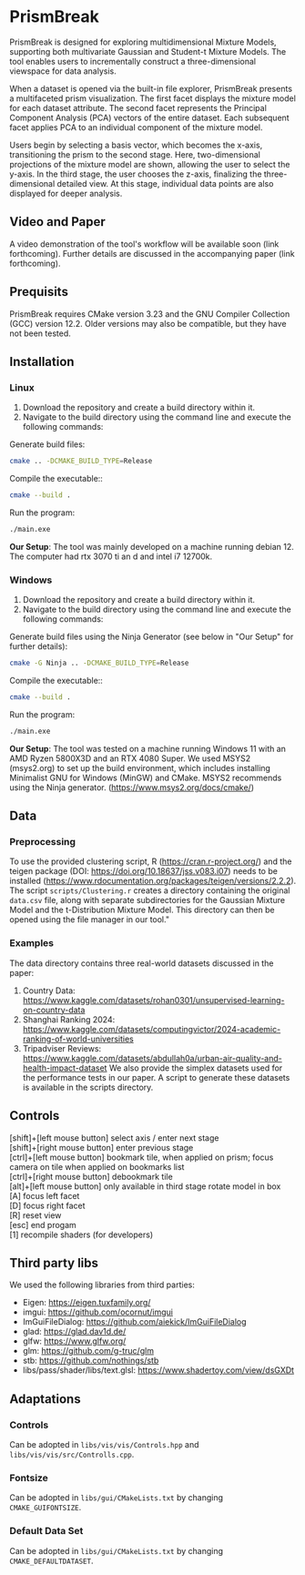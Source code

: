 # PrismBreak
PrismBreak is designed for exploring multidimensional Mixture Models, supporting both multivariate Gaussian and Student-t Mixture Models. The tool enables users to incrementally construct a three-dimensional viewspace for data analysis.

When a dataset is opened via the built-in file explorer, PrismBreak presents a multifaceted prism visualization. The first facet displays the mixture model for each dataset attribute. The second facet represents the Principal Component Analysis (PCA) vectors of the entire dataset. Each subsequent facet applies PCA to an individual component of the mixture model.

Users begin by selecting a basis vector, which becomes the x-axis, transitioning the prism to the second stage. Here, two-dimensional projections of the mixture model are shown, allowing the user to select the y-axis. In the third stage, the user chooses the z-axis, finalizing the three-dimensional detailed view. At this stage, individual data points are also displayed for deeper analysis.

## Video and Paper
A video demonstration of the tool's workflow will be available soon (link forthcoming). Further details are discussed in the accompanying paper (link forthcoming).

## Prequisits
PrismBreak requires CMake version 3.23 and the GNU Compiler Collection (GCC) version 12.2. Older versions may also be compatible, but they have not been tested.

## Installation
### Linux
1. Download the repository and create a build directory within it.
2. Navigate to the build directory using the command line and execute the following commands:

Generate build files:
```bash
cmake .. -DCMAKE_BUILD_TYPE=Release
```
Compile the executable::
```bash
cmake --build .
```
Run the program:
```bash
./main.exe
```
**Our Setup**: The tool was mainly developed on a machine running debian 12. The computer had rtx 3070 ti an d and intel i7 12700k.
### Windows
1. Download the repository and create a build directory within it.
2. Navigate to the build directory using the command line and execute the following commands:

Generate build files using the Ninja Generator (see below in "Our Setup" for further details):
```bash
cmake -G Ninja .. -DCMAKE_BUILD_TYPE=Release
```
Compile the executable::
```bash
cmake --build .
```
Run the program:
```bash
./main.exe
```
**Our Setup**: The tool was tested on a machine running Windows 11 with an AMD Ryzen 5800X3D and an RTX 4080 Super. We used MSYS2 (msys2.org) to set up the build environment, which includes installing Minimalist GNU for Windows (MinGW) and CMake. MSYS2 recommends using the Ninja generator. (https://www.msys2.org/docs/cmake/)

## Data
### Preprocessing
To use the provided clustering script, R (https://cran.r-project.org/) and the teigen package (DOI: https://doi.org/10.18637/jss.v083.i07) needs to be installed (https://www.rdocumentation.org/packages/teigen/versions/2.2.2). The script `scripts/Clustering.r` creates a directory containing the original `data.csv` file, along with separate subdirectories for the Gaussian Mixture Model and the t-Distribution Mixture Model. This directory can then be opened using the file manager in our tool."
### Examples
The data directory contains three real-world datasets discussed in the paper:
1. Country Data: https://www.kaggle.com/datasets/rohan0301/unsupervised-learning-on-country-data
2. Shanghai Ranking 2024: https://www.kaggle.com/datasets/computingvictor/2024-academic-ranking-of-world-universities
3. Tripadviser Reviews: https://www.kaggle.com/datasets/abdullah0a/urban-air-quality-and-health-impact-dataset
We also provide the simplex datasets used for the performance tests in our paper. A script to generate these datasets is available in the scripts directory.
## Controls
[shift]+[left mouse button] select axis / enter next stage  
[shift]+[right mouse button] enter previous stage  
[ctrl]+[left mouse button] bookmark tile, when applied on prism; focus camera on tile when applied on bookmarks list  
[ctrl]+[right mouse button] debookmark tile  
[alt]+[left mouse button] only available in third stage rotate model in box  
[A] focus left facet  
[D] focus right facet  
[R] reset view  
[esc] end progam  
[1] recompile shaders (for developers)  

## Third party libs
We used the following libraries from third parties:
- Eigen: https://eigen.tuxfamily.org/
- imgui: https://github.com/ocornut/imgui
- ImGuiFileDialog: https://github.com/aiekick/ImGuiFileDialog
- glad: https://glad.dav1d.de/
- glfw: https://www.glfw.org/
- glm: https://github.com/g-truc/glm
- stb: https://github.com/nothings/stb
- libs/pass/shader/libs/text.glsl: https://www.shadertoy.com/view/dsGXDt

## Adaptations
### Controls
Can be adopted in `libs/vis/vis/Controls.hpp` and `libs/vis/vis/src/Controlls.cpp`.
### Fontsize
Can be adopted in `libs/gui/CMakeLists.txt` by changing `CMAKE_GUIFONTSIZE`.
### Default Data Set
Can be adopted in `libs/gui/CMakeLists.txt` by changing `CMAKE_DEFAULTDATASET`.
